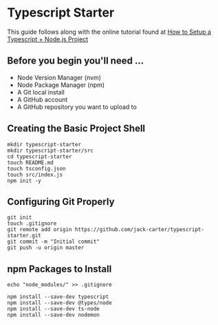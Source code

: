 # Typescript Starter

This guide follows along with the online tutorial found at [How to Setup a Typescript + Node.js Project](https://khalilstemmler.com/blogs/typescript/node-starter-project/)

## Before you begin you'll need ...

* Node Version Manager (nvm)
* Node Package Manager (npm)
* A Git local install
* A GitHub account 
* A GitHub repository you want to upload to

## Creating the Basic Project Shell
```
mkdir typescript-starter
mkdir typescript-starter/src
cd typescript-starter
touch README.md
touch tsconfig.json
touch src/index.js
npm init -y
```

## Configuring Git Properly
```
git init
touch .gitignore
git remote add origin https://github.com/jack-carter/typescript-starter.git
git commit -m "Initial commit"
git push -u origin master
```

## npm Packages to Install
```
echo "node_modules/" >> .gitignore
```

```
npm install --save-dev typescript
npm install --save-dev @types/node
npm install --save-dev ts-node
npm install --save-dev nodemon
```

